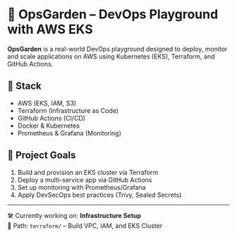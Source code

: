 # 🌿 OpsGarden – DevOps Playground with AWS EKS

**OpsGarden** is a real-world DevOps playground designed to deploy, monitor and scale applications on AWS using Kubernetes (EKS), Terraform, and GitHub Actions.

## 🌱 Stack

- AWS (EKS, IAM, S3)
- Terraform (Infrastructure as Code)
- GitHub Actions (CI/CD)
- Docker & Kubernetes
- Prometheus & Grafana (Monitoring)

## 🚀 Project Goals

1. Build and provision an EKS cluster via Terraform
2. Deploy a multi-service app via GitHub Actions
3. Set up monitoring with Prometheus/Grafana
4. Apply DevSecOps best practices (Trivy, Sealed Secrets)

---

🛠️ Currently working on: **Infrastructure Setup**  
📂 Path: `terraform/` – Build VPC, IAM, and EKS Cluster
